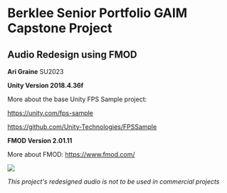# Berklee Senior Portfolio GAIM Capstone Project
## Audio Redesign using FMOD

**Ari Graine** SU2023

**Unity Version 2018.4.36f**

More about the base Unity FPS Sample project:

https://unity.com/fps-sample

https://github.com/Unity-Technologies/FPSSample

**FMOD Version 2.01.11**

More about FMOD: 
https://www.fmod.com/

![](Documentation/Images/Banner.png)

*This project's redesigned audio is not to be used in commercial projects*
